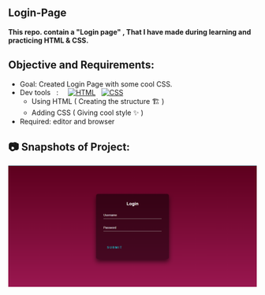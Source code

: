 ## Login-Page
**This repo. contain a "Login page" , That I have made during learning and practicing HTML & CSS.**
<br>


## Objective and Requirements:
- Goal: Created Login Page with some cool CSS.
- Dev tools  &nbsp; :  &nbsp; &nbsp; <a href="#"><img alt="HTML" src="https://img.shields.io/badge/HTML-E34F26.svg?logo=html5&logoColor=white"></a>  &nbsp;  <a href="#"><img alt="CSS" src="https://img.shields.io/badge/CSS-1572B6.svg?logo=css3&logoColor=white"></a> 
   *  Using HTML ( Creating the structure 🏗️ ) 
   *  Adding CSS ( Giving cool style ✨ )
- Required: editor and browser

##  :camera: Snapshots of Project:
<img alt="Ouput" src="output.png">

 

